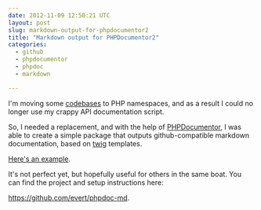 ```yaml
---
date: 2012-11-09 12:50:21 UTC
layout: post
slug: markdown-output-for-phpdocumentor2
title: "Markdown output for PHPDocumentor2"
categories:
  - github
  - phpdocumentor
  - phpdoc
  - markdown

---
```

<p>I'm moving some <a href="https://github.com/evert/SabreDAV">codebases</a> to PHP namespaces, and as a result I could no longer use my crappy API documentation script.</p>

<p>So, I needed a replacement, and with the help of <a href="http://www.phpdoc.org/">PHPDocumentor</a>, I was able to create a simple package that outputs github-compatible markdown documentation, based on <a href="http://twig.sensiolabs.org/">twig</a> templates.</p>

<p><a href="https://github.com/evert/SabreDAV/wiki/Sabre-DAV-FS-Directory">Here's an example</a>.</p>

<p>It's not perfect yet, but hopefully useful for others in the same boat. You can find the project and setup instructions here:</p>

<p><a href="https://github.com/evert/phpdoc-md">https://github.com/evert/phpdoc-md</a>.</p>
